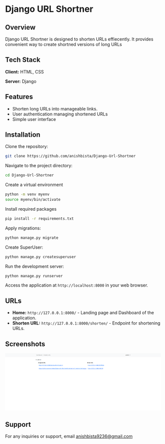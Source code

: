 # Django URL Shortner
## Overview
Django URL Shortner is designed to shorten URLs effiecently. It provides convenient way to create shortned versions of long URLs


## Tech Stack

**Client:** HTML, CSS

**Server:** Django


## Features

- Shorten long URLs into manageable links.
- User authentication managing shortened URLs
- Simple user interface



## Installation

Clone the repository:
```bash
git clone https://github.com/anishbista/Django-Url-Shortner
```
Navigate to the project directory:
```bash
cd Django-Url-Shortner
```

Create a virtual environment

```bash
python -m venv myenv
source myenv/bin/activate 
```

Install required packages 

```bash
pip install -r requirements.txt

```
Apply migrations:
```bash
python manage.py migrate
```


Create SuperUser:
```bash
python manage.py createsuperuser
```

Run the development server:
```bash
python manage.py runserver
```
Access the application at `http://localhost:8000` in your web browser.
## URLs

- **Home:** `http://127.0.0.1:8000/` - Landing page and Dashboard of the application.
- **Shorten URL:** `http://127.0.0.1:8000/shorten/` - Endpoint for shortening URLs.

## Screenshots

![CHEESE!](Screenshot.png)

## Support

For any inquiries or support, email anishbista9236@gmail.com 




